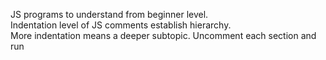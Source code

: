 JS programs to understand from beginner level. <br>
Indentation level of  JS comments establish hierarchy.<br>
More indentation means a deeper subtopic.
Uncomment each section and run
